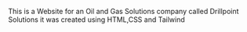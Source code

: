 This is a Website for an Oil and Gas Solutions company called Drillpoint Solutions it was created using HTML,CSS and Tailwind
